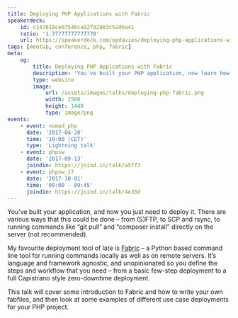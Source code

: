 ```yaml
---
title: Deploying PHP Applications with Fabric
speakerdeck:
    id: c147618ce07546ca92f92983c52d6a41
    ratio: '1.77777777777778'
    url: https://speakerdeck.com/opdavies/deploying-php-applications-with-fabric
tags: [meetup, conference, php, fabric]
meta:
    og:
        title: Deploying PHP Applcations with Fabric
        description: "You've built your PHP application, now learn how to deploy it with Fabric."
        type: website
        image:
            url: /assets/images/talks/deploying-php-fabric.png
            width: 2560
            height: 1440
            type: image/png
events:
    - event: nomad_php
      date: '2017-04-20'
      time: '19:00 (CET)'
      type: 'Lightning talk'
    - event: phpsw
      date: '2017-09-13'
      joindin: https://joind.in/talk/a5ff3
    - event: phpnw_17
      date: '2017-10-01'
      time: '09:00 - 09:45'
      joindin: https://joind.in/talk/4e35d
---
```

You’ve built your application, and now you just need to deploy it. There are various ways that this could be done – from (S)FTP, to SCP and rsync, to running commands like “git pull” and “composer install” directly on the server (not recommended).

My favourite deployment tool of late is [Fabric][1] – a Python based command line tool for running commands locally as well as on remote servers. It’s language and framework agnostic, and unopinionated so you define the steps and workflow that you need – from a basic few-step deployment to a full Capistrano style zero-downtime deployment.

This talk will cover some introduction to Fabric and how to write your own fabfiles, and then look at some examples of different use case deployments for your PHP project.

[1]: http://www.fabfile.org
